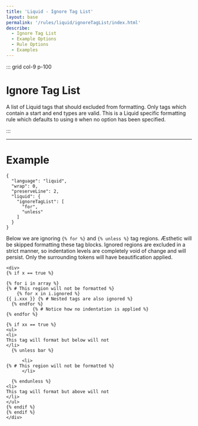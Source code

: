 ```yaml
---
title: 'Liquid - Ignore Tag List'
layout: base
permalink: '/rules/liquid/ignoreTagList/index.html'
describe:
  - Ignore Tag List
  - Example Options
  - Rule Options
  - Examples
---
```


::: grid col-9 p-100

# Ignore Tag List

A list of Liquid tags that should excluded from formatting. Only tags which contain a start and end types are valid. This is a Liquid specific formatting rule which defaults to using `0` when no option has been specified.

:::

<!--

🙌 - Recommended Choice
👍 - Good Choice
👎 - Not Recommended
🤡 - Clown Choice
😳 - Bad Choice

-->

---

# Example

```json:rules
{
  "language": "liquid",
  "wrap": 0,
  "preserveLine": 2,
  "liquid": {
    "ignoreTagList": [
      "for",
      "unless"
    ]
  }
}
```

Below we are ignoring `{% for %}` and `{% unless %}` tag regions. Æsthetic will be skipped formatting these tag blocks. Ignored regions are excluded in a strict manner, so indentation levels are completely void of change and will persist. Only the surrounding tokens will have beautification applied.

<!-- prettier-ignore -->
```liquid
<div>
{% if x == true %}

{% for i in array %}
{% # This region will not be formatted %}
    {% for x in i.ignored %}
{{ i.xxx }} {% # Nested tags are also ignored %}
  {% endfor %}
          {% # Notice how no indentation is applied %}
{% endfor %}

{% if xx == true %}
<ul>
<li>
This tag will format but below will not
</li>
  {% unless bar %}

      <li>
{% # This region will not be formatted %}
      </li>

  {% endunless %}
<li>
This tag will format but above will not
</li>
</ul>
{% endif %}
{% endif %}
</div>
```
